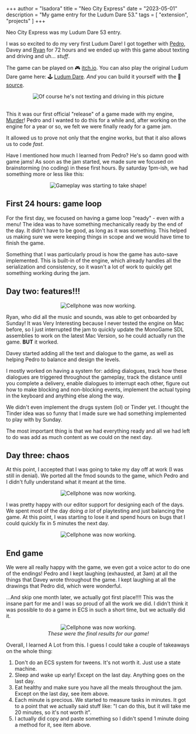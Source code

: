 +++
author = "Isadora"
title = "Neo City Express"
date = "2023-05-01"
description = "My game entry for the Ludum Dare 53."
tags = [
    "extension",
    "projects"
]
+++

Neo City Express was my Ludum Dare 53 entry.

<!--more-->

I was so excited to do my very first Ludum Dare! I got together with [Pedro](http://saint11.org/), Davey and [Ryan](https://www.dualryan.com/) for 72 hours and we ended up with this game about texting and driving and uh... _stuff_.

The game can be played on 🎮 [itch.io](https://saint11.itch.io/neo-city-express). You can also play the original Ludum Dare game here: 🕹️ [Ludum Dare](https://ldjam.com/events/ludum-dare/53/neo-city-express). _And_ you can build it yourself with the 📝 [source](https://github.com/isadorasophia/neocityexpress).

<center>
<img src="/images/projects/neocityexpress.png" alt="Of course he's not texting and driving in this picture">
</center>
<br>

This it was our first official "release" of a game made with my engine, [Murder](https://github.com/isadorasophia/murder)! Pedro and I wanted to do this for a while and, after working on the engine for a year or so, we felt we were finally ready for a game jam.

It allowed us to prove not only that the engine works, but that it also allows us to code _fast_.

Have I mentioned how much I learned from Pedro? He's so damn good with game jams! As soon as the jam started, we made sure we focused on brainstorming (no coding) in these first hours. By saturday 1pm-ish, we had something more or less like this:

<p>
<center>
<img src="/images/projects/neocityexpress_prototype2.gif" alt="Gameplay was starting to take shape!">
</center>
</p>

## First 24 hours: game loop

For the first day, we focused on having a game loop "ready" - even with a menu! The idea was to have something mechanically ready by the end of the day. It didn't have to be good, as long as it was something. This helped us making sure we were keeping things in scope and we would have time to finish the game.

Something that I was particularly proud is how the game has auto-save implemented. This is built-in of the engine, which already handles all the serialization and consistency, so it wasn't a lot of work to quickly get something working during the jam.

## Day two: features!!!
<p>
<center>
<img src="/images/projects/neocityexpress_prototype3.gif" alt="Cellphone was now working.">
</center>
</p>

Ryan, who did all the music and sounds, was able to get onboarded by Sunday! It was Very Interesting because I never tested the engine on Mac before, so I just interrupted the jam to quickly update the MonoGame SDL assemblies to work on the latest Mac Version, so he could actually run the game. **BUT** it worked.

Davey started adding all the text and dialogue to the game, as well as helping Pedro to balance and design the levels.

I mostly worked on having a system for: adding dialogues, track how these dialogues are triggered throughout the gameplay, track the distance until you complete a delivery, enable dialogues to interrupt each other, figure out how to make blocking and non-blocking events, implement the actual typing in the keyboard and anything else along the way.

We didn't even implement the drugs system (lol) or Tinder yet. I thought the Tinder idea was so funny that I made sure we had something implemented to play with by Sunday.

The most important thing is that we had everything ready and all we had left to do was add as much content as we could on the next day.

## Day three: chaos

At this point, I accepted that I was going to take my day off at work (I was still in denial). We ported all the fmod sounds to the game, which Pedro and I didn't fully understand what it meant at the time.

<p>
<center>
<img src="/images/projects/neocityexpress_editor.png" alt="Cellphone was now working.">
</center>
</p>

I was pretty happy with our editor support for designing each of the days. We spent most of the day doing _a lot_ of playtesting and just balancing the game. At this point, I was starting to lose it and spend hours on bugs that I could quickly fix in 5 minutes the next day.

<p>
<center>
<img src="/images/projects/neocityexpress_final.gif" alt="Cellphone was now working.">
</center>
</p>

## End game
We were all really happy with the game, we even got a voice actor to do one of the endings! Pedro and I kept laughing (exhausted, at 3am) at all the things that Davey wrote throughout the game. I kept laughing at all the drawings that Pedro did, which were wonderful.

...And skip one month later, we actually got first place!!!! This was the insane part for me and I was so proud of all the work we did. I didn't think it was possible to do a game in ECS in such a short time, but we actually did it.

<p>
<center>
<img src="/images/projects/neocityexpress_results.png" alt="Cellphone was now working.">
<br>
<i>These were the final results for our game!</i>
</center>
</p>

Overall, I learned A Lot from this. I guess I could take a couple of takeaways on the whole thing:

1. Don't do an ECS system for tweens. It's not worth it. Just use a state machine.
2. Sleep and wake up early! Except on the last day. Anything goes on the last day.
3. Eat healthy and make sure you have all the meals throughout the jam. Except on the last day, see item above.
4. Each minute is precious. We started to measure tasks in minutes. It got to a point that we actually said stuff like: "I can do this, but it will take me 20 minutes, so it's not worth it".
5. I actually did copy and paste something so I didn't spend 1 minute doing a method for it, see item above.
